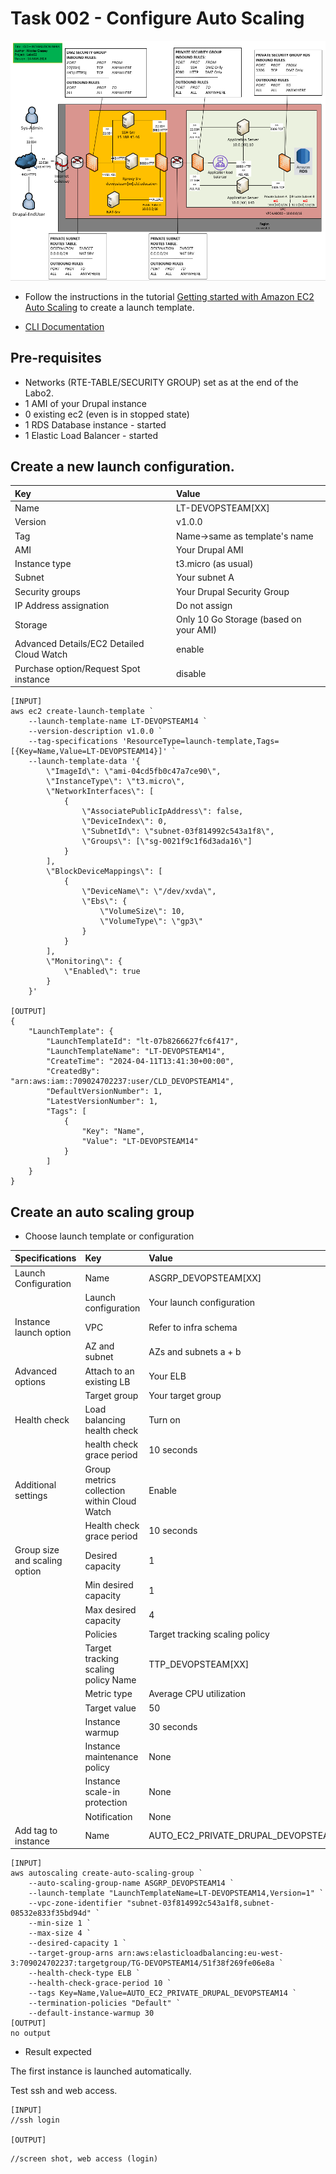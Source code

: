 # Task 002 - Configure Auto Scaling

![Schema](./img/CLD_AWS_INFA.PNG)

* Follow the instructions in the tutorial [Getting started with Amazon EC2 Auto Scaling](https://docs.aws.amazon.com/autoscaling/ec2/userguide/GettingStartedTutorial.html) to create a launch template.

* [CLI Documentation](https://docs.aws.amazon.com/cli/latest/reference/autoscaling/)

## Pre-requisites

* Networks (RTE-TABLE/SECURITY GROUP) set as at the end of the Labo2.
* 1 AMI of your Drupal instance
* 0 existing ec2 (even is in stopped state)
* 1 RDS Database instance - started
* 1 Elastic Load Balancer - started

## Create a new launch configuration. 

|Key|Value|
|:--|:--|
|Name|LT-DEVOPSTEAM[XX]|
|Version|v1.0.0|
|Tag|Name->same as template's name|
|AMI|Your Drupal AMI|
|Instance type|t3.micro (as usual)|
|Subnet|Your subnet A|
|Security groups|Your Drupal Security Group|
|IP Address assignation|Do not assign|
|Storage|Only 10 Go Storage (based on your AMI)|
|Advanced Details/EC2 Detailed Cloud Watch|enable|
|Purchase option/Request Spot instance|disable|

```
[INPUT]
aws ec2 create-launch-template `
    --launch-template-name LT-DEVOPSTEAM14 `
    --version-description v1.0.0 `
    --tag-specifications 'ResourceType=launch-template,Tags=[{Key=Name,Value=LT-DEVOPSTEAM14}]' `
    --launch-template-data '{
        \"ImageId\": \"ami-04cd5fb0c47a7ce90\",
        \"InstanceType\": \"t3.micro\",
        \"NetworkInterfaces\": [
            {
                \"AssociatePublicIpAddress\": false,
                \"DeviceIndex\": 0,
                \"SubnetId\": \"subnet-03f814992c543a1f8\",
                \"Groups\": [\"sg-0021f9c1f6d3ada16\"]
            }
        ],
        \"BlockDeviceMappings\": [
            {
                \"DeviceName\": \"/dev/xvda\",
                \"Ebs\": {
                    \"VolumeSize\": 10,
                    \"VolumeType\": \"gp3\"
                }
            }
        ],
        \"Monitoring\": {
            \"Enabled\": true
        }
    }'

[OUTPUT]
{
    "LaunchTemplate": {
        "LaunchTemplateId": "lt-07b8266627fc6f417",
        "LaunchTemplateName": "LT-DEVOPSTEAM14",
        "CreateTime": "2024-04-11T13:41:30+00:00",
        "CreatedBy": "arn:aws:iam::709024702237:user/CLD_DEVOPSTEAM14",
        "DefaultVersionNumber": 1,
        "LatestVersionNumber": 1,
        "Tags": [
            {
                "Key": "Name",
                "Value": "LT-DEVOPSTEAM14"
            }
        ]
    }
}
```

## Create an auto scaling group

* Choose launch template or configuration

|Specifications|Key|Value|
|:--|:--|:--|
|Launch Configuration|Name|ASGRP_DEVOPSTEAM[XX]|
||Launch configuration|Your launch configuration|
|Instance launch option|VPC|Refer to infra schema|
||AZ and subnet|AZs and subnets a + b|
|Advanced options|Attach to an existing LB|Your ELB|
||Target group|Your target group|
|Health check|Load balancing health check|Turn on|
||health check grace period|10 seconds|
|Additional settings|Group metrics collection within Cloud Watch|Enable|
||Health check grace period|10 seconds|
|Group size and scaling option|Desired capacity|1|
||Min desired capacity|1|
||Max desired capacity|4|
||Policies|Target tracking scaling policy|
||Target tracking scaling policy Name|TTP_DEVOPSTEAM[XX]|
||Metric type|Average CPU utilization|
||Target value|50|
||Instance warmup|30 seconds|
||Instance maintenance policy|None|
||Instance scale-in protection|None|
||Notification|None|
|Add tag to instance|Name|AUTO_EC2_PRIVATE_DRUPAL_DEVOPSTEAM[XX]|

```
[INPUT]
aws autoscaling create-auto-scaling-group `
    --auto-scaling-group-name ASGRP_DEVOPSTEAM14 `
    --launch-template "LaunchTemplateName=LT-DEVOPSTEAM14,Version=1" `
    --vpc-zone-identifier "subnet-03f814992c543a1f8,subnet-08532e833f35bd94d" `
    --min-size 1 `
    --max-size 4 `
    --desired-capacity 1 `
    --target-group-arns arn:aws:elasticloadbalancing:eu-west-3:709024702237:targetgroup/TG-DEVOPSTEAM14/51f38f269fe06e8a `
    --health-check-type ELB `
    --health-check-grace-period 10 `
    --tags Key=Name,Value=AUTO_EC2_PRIVATE_DRUPAL_DEVOPSTEAM14 `
    --termination-policies "Default" `
	--default-instance-warmup 30 
[OUTPUT]
no output
```

* Result expected

The first instance is launched automatically.

Test ssh and web access.

```
[INPUT]
//ssh login

[OUTPUT]
```

```
//screen shot, web access (login)
```